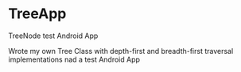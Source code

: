 # TreeApp
TreeNode test Android App

Wrote my own Tree Class with depth-first and breadth-first traversal implementations nad a test Android App

